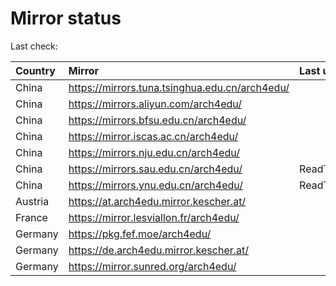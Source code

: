 <script src="./time.js"></script>
# Mirror status
Last check: <script type="text/javascript">localize(1692465277.4910703);</script>

|Country|Mirror|Last update|
|:------|:-----|:----------|
|China|https://mirrors.tuna.tsinghua.edu.cn/arch4edu/|<script type="text/javascript">localize(1692426448);</script>|
|China|https://mirrors.aliyun.com/arch4edu/|<script type="text/javascript">localize(1692342836);</script>|
|China|https://mirrors.bfsu.edu.cn/arch4edu/|<script type="text/javascript">localize(1692426448);</script>|
|China|https://mirror.iscas.ac.cn/arch4edu/|<script type="text/javascript">localize(1692426448);</script>|
|China|https://mirrors.nju.edu.cn/arch4edu/|<script type="text/javascript">localize(1692383819);</script>|
|China|https://mirrors.sau.edu.cn/arch4edu/|ReadTimeout|
|China|https://mirrors.ynu.edu.cn/arch4edu/|ReadTimeout|
|Austria|https://at.arch4edu.mirror.kescher.at/|<script type="text/javascript">localize(1692426448);</script>|
|France|https://mirror.lesviallon.fr/arch4edu/|<script type="text/javascript">localize(1692426448);</script>|
|Germany|https://pkg.fef.moe/arch4edu/|<script type="text/javascript">localize(1692426448);</script>|
|Germany|https://de.arch4edu.mirror.kescher.at/|<script type="text/javascript">localize(1692426448);</script>|
|Germany|https://mirror.sunred.org/arch4edu/|<script type="text/javascript">localize(1692426448);</script>|

<script src="./tablefilter/tablefilter.js"></script>
<script src="./table.js"></script>